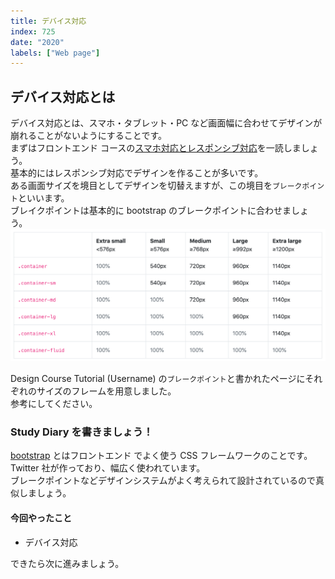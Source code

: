 ```yaml
---
title: デバイス対応
index: 725
date: "2020"
labels: ["Web page"]
---
```


## デバイス対応とは

デバイス対応とは、スマホ・タブレット・PC など画面幅に合わせてデザインが崩れることがないようにすることです。  
まずはフロントエンド コースの[スマホ対応とレスポンシブ対応](https://basic-frontend.4nonome.com/bootstrapGit/350/)を一読しましょう。  
基本的にはレスポンシブ対応でデザインを作ることが多いです。  
ある画面サイズを境目としてデザインを切替えますが、この境目を`ブレークポイント`といいます。  
ブレイクポイントは基本的に bootstrap のブレークポイントに合わせましょう。
![break point](./img/break-point.png)

Design Course Tutorial (Username) の`ブレークポイント`と書かれたページにそれぞれのサイズのフレームを用意しました。  
参考にしてください。

### Study Diary を書きましょう！

[bootstrap](https://getbootstrap.jp/) とはフロントエンド でよく使う CSS フレームワークのことです。  
Twitter 社が作っており、幅広く使われています。  
ブレークポイントなどデザインシステムがよく考えられて設計されているので真似しましょう。

#### 今回やったこと

- デバイス対応

できたら次に進みましょう。
